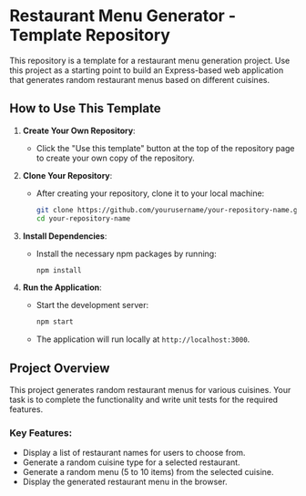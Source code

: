 # Restaurant Menu Generator - Template Repository

This repository is a template for a restaurant menu generation project. Use this project as a starting point to build an Express-based web application that generates random restaurant menus based on different cuisines.

## How to Use This Template

1. **Create Your Own Repository**:
   - Click the "Use this template" button at the top of the repository page to create your own copy of the repository.

2. **Clone Your Repository**:
   - After creating your repository, clone it to your local machine:
     ```bash
     git clone https://github.com/yourusername/your-repository-name.git
     cd your-repository-name
     ```

3. **Install Dependencies**:
   - Install the necessary npm packages by running:
     ```bash
     npm install
     ```

4. **Run the Application**:
   - Start the development server:
     ```bash
     npm start
     ```
   - The application will run locally at `http://localhost:3000`.

## Project Overview

This project generates random restaurant menus for various cuisines. Your task is to complete the functionality and write unit tests for the required features.

### Key Features:

- Display a list of restaurant names for users to choose from.
- Generate a random cuisine type for a selected restaurant.
- Generate a random menu (5 to 10 items) from the selected cuisine.
- Display the generated restaurant menu in the browser.
